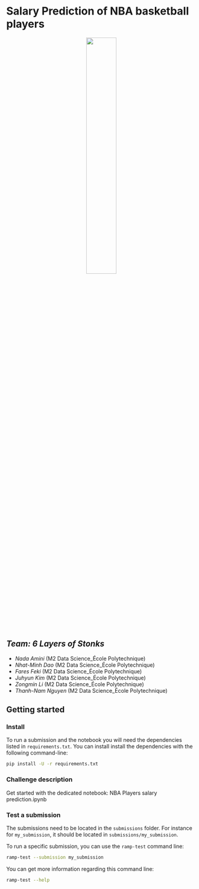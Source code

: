 # Salary Prediction of NBA basketball players 

<p align="center">
    <center>
    <img src= "https://i.imgur.com/aTqAM3o.jpg"
    width = 40%;
    height = auto; />
    </center>
</p>

## *Team: 6 Layers of Stonks*
- *Nada Amini* (M2 Data Science_École Polytechnique)
- *Nhat-Minh Dao* (M2 Data Science_École Polytechnique)
- *Fares Feki* (M2 Data Science_École Polytechnique)
- *Juhyun Kim* (M2 Data Science_École Polytechnique)
- *Zongmin Li* (M2 Data Science_École Polytechnique)
- *Thanh-Nam Nguyen* (M2 Data Science_École Polytechnique)
## Getting started

### Install

To run a submission and the notebook you will need the dependencies listed
in `requirements.txt`. You can install install the dependencies with the
following command-line:

```bash
pip install -U -r requirements.txt
```

### Challenge description

Get started with the dedicated notebook: NBA Players salary prediction.ipynb


### Test a submission

The submissions need to be located in the `submissions` folder. For instance
for `my_submission`, it should be located in `submissions/my_submission`.

To run a specific submission, you can use the `ramp-test` command line:

```bash
ramp-test --submission my_submission
```

You can get more information regarding this command line:

```bash
ramp-test --help
```
